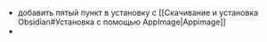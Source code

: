 - добавить пятый пункт в установку с [[Скачивание и установка Obsidian#Установка с помощью AppImage|Appimage]]
- 